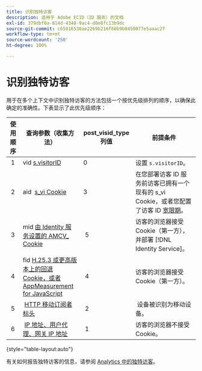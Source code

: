 ```yaml
---
title: 识别独特访客
description: 适用于 Adobe ECID（ID 服务）的文档
exl-id: 379dbf0a-814d-4348-9ac4-d0e8fc13b9dc
source-git-commit: c65816530ae2269b216f60b9b0450077e5aaac2f
workflow-type: tm+mt
source-wordcount: '250'
ht-degree: 100%

---
```


# 识别独特访客

用于在多个上下文中识别独特访客的方法包括一个按优先级排列的顺序，以确保此确定的准确性。下表显示了此优先级顺序：

| 使用顺序 | 查询参数（收集方法） | post_visid_type 列值 | 前提条件 |
|---|---|---|---|
|  1  | vid [s.visitorID](https://experienceleague.adobe.com/docs/analytics/implementation/vars/config-vars/visitorid.html?lang=zh-Hans)  | 0  | 设置 `s.visitorID`。 |
|  2  | aid  [s_vi Cookie](https://experienceleague.adobe.com/docs/core-services/interface/administration/ec-cookies/cookies-analytics.html?lang=zh-Hans#section-5d50a078de444d12b7d927d68ff3b679)  | 3  | 在您部署访客 ID 服务前访客已拥有一个现有的 s_vi Cookie，或者您配置了访客 ID [宽限期](https://experienceleague.adobe.com/docs/id-service/using/reference/analytics-reference/grace-period.html?lang=zh-Hans)。 |
|  3  | mid [由 Identity 服务设置的 AMCV_ Cookie](../introduction/cookies.md) |  5  | 访客的浏览器接受 Cookie（第一方），并部署 [!DNL Identity Service]。 |
|  4  | fid [H.25.3 或更高版本上的回退 Cookie，或者 AppMeasurement for JavaScript](https://experienceleague.adobe.com/docs/core-services/interface/administration/ec-cookies/cookies-analytics.html?lang=zh-Hans#section-65e33f9bfc264959ac1513e2f4b10ac7) |  4  | 访客的浏览器接受 Cookie（第一方）。  |
|  5  |  [HTTP 移动订阅者标头](https://experienceleague.adobe.com/docs/analytics/export/analytics-data-feed/data-feed-contents/datafeeds-reference.html?lang=zh-Hans)  |  2  |  设备被识别为移动设备。  |
|  6  |  [IP 地址、用户代理、网关 IP 地址](https://experienceleague.adobe.com/docs/analytics/components/metrics/unique-visitors.html?lang=zh-Hans) |  1  | 访客的浏览器不接受 Cookie。 |

{style="table-layout:auto"}

有关如何报告独特访客的信息，请参阅 [Analytics 中的独特访客](https://experienceleague.adobe.com/docs/analytics/components/metrics/unique-visitors.html?lang=zh-Hans)。
